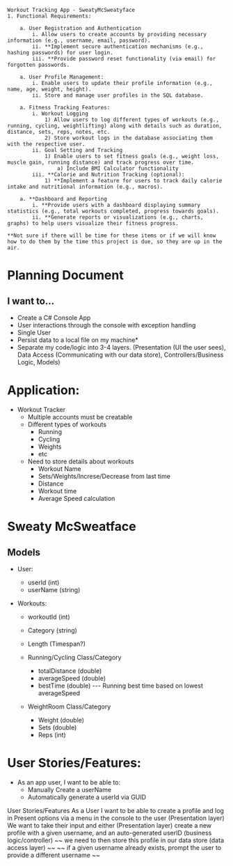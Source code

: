 	Workout Tracking App - SweatyMcSweatyface
	1. Functional Requirements:
 
		a. User Registration and Authentication
			i. Allow users to create accounts by providing necessary information (e.g., username, email, password).
			ii. **Implement secure authentication mechanisms (e.g., hashing passwords) for user login.
			iii. **Provide password reset functionality (via email) for forgotten passwords.
 
		a. User Profile Management:
			i. Enable users to update their profile information (e.g., name, age, weight, height).
			ii. Store and manage user profiles in the SQL database.
 
		a. Fitness Tracking Features:
			i. Workout Logging
				1) Allow users to log different types of workouts (e.g., running, cycling, weightlifting) along with details such as duration, distance, sets, reps, notes, etc.
				2) Store workout logs in the database associating them with the respective user.
			ii. Goal Setting and Tracking
				1) Enable users to set fitness goals (e.g., weight loss, muscle gain, running distance) and track progress over time.
					a) Include BMI Calculator functionality
			iii. **Calorie and Nutrition Tracking (optional):
				1) **Implement a feature for users to track daily calorie intake and nutritional information (e.g., macros).
 
		a. **Dashboard and Reporting
			i. **Provide users with a dashboard displaying summary statistics (e.g., total workouts completed, progress towards goals).
			ii. **Generate reports or visualizations (e.g., charts, graphs) to help users visualize their fitness progress.
	
	**Not sure if there will be time for these items or if we will know how to do them by the time this project is due, so they are up in the air.


# Planning Document

## I want to...
* Create a C# Console App
* User interactions through the console with exception handling
* Single User
* Persist data to a local file on my machine*
* Separate my code/logic into 3-4 layers. (Presentation (UI the user sees), Data Access (Communicating with our data store), Controllers/Business Logic, Models)

# Application:

* Workout Tracker
	* Multiple accounts must be creatable
	* Different types of workouts
		* Running
		* Cycling
		* Weights
		* etc
	* Need to store details about workouts
		* Workout Name
		* Sets/Weights/Increse/Decrease from last time
		* Distance
		* Workout time
		* Average Speed calculation

# Sweaty McSweatface

## Models
* User:
	* userId (int)
	* userName (string)

* Workouts:
	* workoutId (int)
	* Category (string)
	* Length (Timespan?)

	* Running/Cycling Class/Category
		* totalDistance (double)
		* averageSpeed (double)
		* bestTime (double) --- Running best time based on lowest averageSpeed

	* WeightRoom Class/Category
		* Weight (double)
		* Sets (double)
		* Reps (int)

	
# User Stories/Features:

* As an app user, I want to be able to:
	* Manually Create a userName
	* Automatically generate a userId via GUID

User Stories/Features
As a User I want to be able to create a profile and log in
Present options via a menu in the console to the user (Presentation layer)
We want to take their input and either (Presentation layer)
create a new profile with a given username, and an auto-generated userID (business logic/controller)
~~ we need to then store this profile in our data store (data access layer) ~~
~~ if a given username already exists, prompt the user to provide a different username ~~
